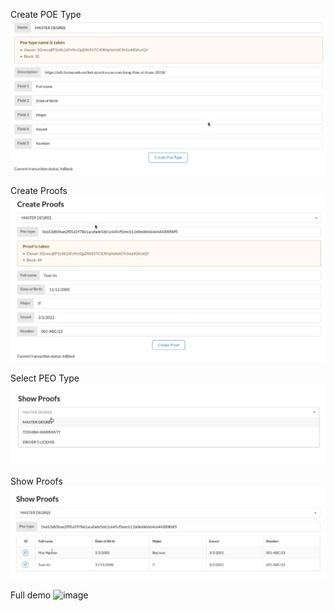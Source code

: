 Create POE Type
![image](images/result_01.png)  
  
Create Proofs
![image](images/result_02.png)  
  
Select PEO Type
![image](images/result_03.png)  
  
Show Proofs
![image](images/result_04.png)  
  
Full demo
![image](images/demo_minihackathon.gif)  
